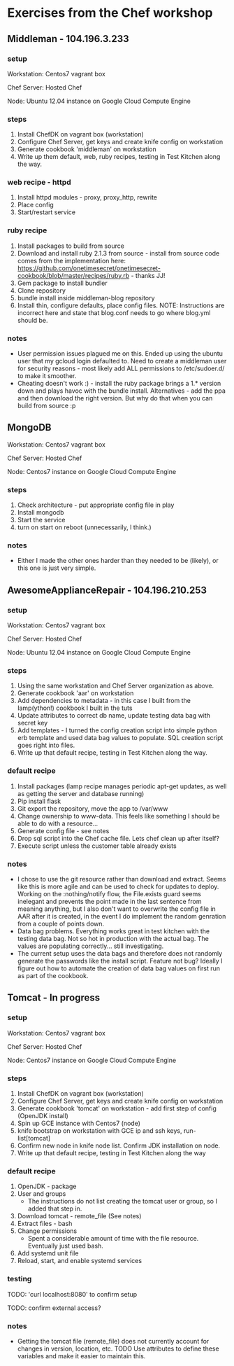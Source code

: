 # Exercises from the Chef workshop
## Middleman - 104.196.3.233

### setup
Workstation: Centos7 vagrant box

Chef Server: Hosted Chef

Node: Ubuntu 12.04 instance on Google Cloud Compute Engine

### steps

1. Install ChefDK on vagrant box (workstation)
2. Configure Chef Server, get keys and create knife config on workstation
3. Generate cookbook 'middleman' on workstation
7. Write up them default, web, ruby recipes, testing in Test Kitchen along the way.

### web recipe - httpd
1. Install httpd modules - proxy, proxy_http, rewrite
2. Place config
3. Start/restart service
### ruby recipe
1. Install packages to build from source
2. Download and install ruby 2.1.3 from source - install from source code comes from the implementation here: https://github.com/onetimesecret/onetimesecret-cookbook/blob/master/recipes/ruby.rb - thanks JJ!
3. Gem package to install bundler
4. Clone repository
5. bundle install inside middleman-blog repository
6. Install thin, configure defaults, place config files. NOTE: Instructions are incorrect here and state that blog.conf needs to go where blog.yml should be.

### notes
- User permission issues plagued me on this. Ended up using the ubuntu user that my gcloud login defaulted to. Need to create a middleman user for security reasons - most likely add ALL permissions to /etc/sudoer.d/ to make it smoother.
- Cheating doesn't work :) - install the ruby package brings a 1.* version down and plays havoc with the bundle install. Alternatives - add the ppa and then download the right version. But why do that when you can build from source :p

## MongoDB

Workstation: Centos7 vagrant box

Chef Server: Hosted Chef

Node: Centos7 instance on Google Cloud Compute Engine

### steps
1. Check architecture - put appropriate config file in play
2. Install mongodb
3. Start the service
4. turn on start on reboot (unnecessarily, I think.)

### notes
- Either I made the other ones harder than they needed to be (likely), or this one is just very simple.

## AwesomeApplianceRepair - 104.196.210.253

### setup
Workstation: Centos7 vagrant box

Chef Server: Hosted Chef

Node: Ubuntu 12.04 instance on Google Cloud Compute Engine

### steps

1. Using the same workstation and Chef Server organization as above.
3. Generate cookbook 'aar' on workstation
4. Add dependencies to metadata - in this case I built from the lamp(ython!) cookbook I built in the tuts
5. Update attributes to correct db name, update testing data bag with secret key
6. Add templates - I turned the config creation script into simple python erb template and used data bag values to populate. SQL creation script goes right into files.
7. Write up that default recipe, testing in Test Kitchen along the way.

### default recipe
1. Install packages (lamp recipe manages periodic apt-get updates, as well as getting the server and database running)
2. Pip install flask
3. Git export the repository, move the app to /var/www
4. Change ownership to www-data. This feels like something I should be able to do with a resource...
5. Generate config file - see notes
6. Drop sql script into the Chef cache file. Lets chef clean up after itself?
7. Execute script unless the customer table already exists

### notes
- I chose to use the git resource rather than download and extract. Seems like this is more agile and can be used to check for updates to deploy. Working on the :nothing/notify flow, the File.exists guard seems inelegant and prevents the point made in the last sentence from meaning anything, but I also don't want to overwrite the config file in AAR after it is created, in the event I do implement the random genration from a couple of points down.
- Data bag problems. Everything works great in test kitchen with the testing data bag. Not so hot in production with the actual bag. The values are populating correctly... still investigating.
- The current setup uses the data bags and therefore does not randomly generate the passwords like the install script. Feature not bug? Ideally I figure out how to automate the creation of data bag values on first run as part of the cookbook.


## Tomcat - In progress
### setup
Workstation: Centos7 vagrant box

Chef Server: Hosted Chef

Node: Centos7 instance on Google Cloud Compute Engine

### steps

1. Install ChefDK on vagrant box (workstation)
2. Configure Chef Server, get keys and create knife config on workstation
3. Generate cookbook 'tomcat' on workstation - add first step of config (OpenJDK install)
4. Spin up GCE instance with Centos7 (node)
5. knife bootstrap on workstation with GCE ip and ssh keys, run-list[tomcat]
6. Confirm new node in knife node list. Confirm JDK installation on node.
7. Write up that default recipe, testing in Test Kitchen along the way

### default recipe
1. OpenJDK - package
2. User and groups
	- The instructions do not list creating the tomcat user or group, so I added that step in.
3. Download tomcat - remote_file (See notes)
4. Extract files - bash
5. Change permissions
	- Spent a considerable amount of time with the file resource. Eventually just used bash.
6. Add systemd unit file
7. Reload, start, and enable systemd services

### testing
TODO: 'curl localhost:8080' to confirm setup

TODO: confirm external access?

### notes
- Getting the tomcat file (remote_file) does not currently account for changes in version, location, etc. TODO Use attributes to define these variables and make it easier to maintain this.
